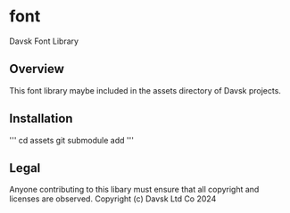 # font
Davsk Font Library
## Overview
This font library maybe included in the assets directory of Davsk projects.
## Installation
'''
cd assets
git submodule add 
'''
## Legal
Anyone contributing to this libary must ensure that all copyright and licenses are observed.
Copyright (c) Davsk Ltd Co 2024

